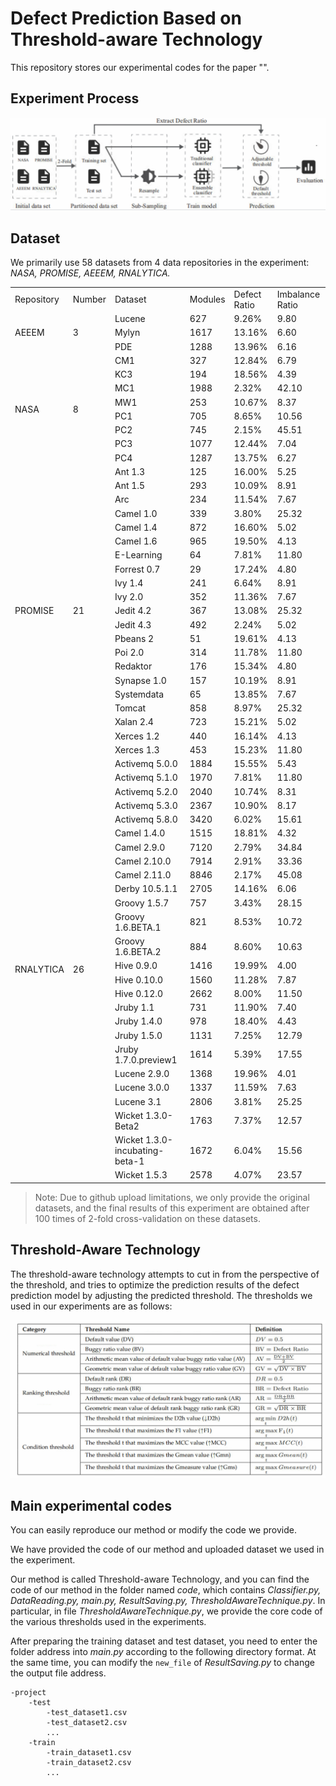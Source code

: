 # Defect Prediction Based on Threshold-aware Technology 

This repository stores our experimental codes for the paper "".

## Experiment Process

![image-20220128141348769](./images/figure1.png)



## Dataset

We primarily use 58 datasets from 4  data repositories in the experiment: *NASA, PROMISE, AEEEM, RNALYTICA.*

<table>
    <tr>
        <td>Repository</td> 
        <td>Number</td> 
        <td>Dataset</td> 
        <td>Modules</td> 
        <td>Defect Ratio</td> 
        <td>Imbalance Ratio</td> 
   </tr>
    <tr>
        <td rowspan="3">AEEEM</td>  
        <td rowspan="3">3</td> 
        <td>Lucene</td>
        <td>627</td>
        <td>9.26%</td>
        <td>9.80</td>
    </tr>
    <tr>
    	<td>Mylyn</td>
        <td>1617</td>
        <td>13.16%</td>
        <td>6.60</td>
    </tr>
    <tr>
    	<td>PDE</td>
        <td>1288</td>
        <td>13.96%</td>
        <td>6.16</td>
    </tr>
    <tr>
    	<td rowspan="8">NASA</td>
        <td rowspan="8">8</td>
        <td>CM1</td>
        <td>327</td>
        <td>12.84%</td>
        <td>6.79</td>
    </tr>
    <tr>
    	<td>KC3</td>
        <td>194</td>
 		<td>18.56%</td>
        <td>4.39</td>
    </tr>
    <tr>
        <td>MC1</td>
        <td>1988</td>
        <td>2.32%</td>
        <td>42.10</td>
    </tr>
    <tr>
    	<td>MW1</td>
        <td>253</td>
        <td>10.67%</td>
        <td>8.37</td>
    </tr>
    <tr>
    	<td>PC1</td>
        <td>705</td>
        <td>8.65%</td>
        <td>10.56</td>
    </tr>
    <tr>
    	<td>PC2</td>
        <td>745</td>
        <td>2.15%</td>
        <td>45.51</td>
    </tr>
    <tr>
    	<td>PC3</td>
        <td>1077</td>
        <td>12.44%</td>
        <td>7.04</td>
    </tr>
    <tr>
    	<td>PC4</td>
        <td>1287</td>
        <td>13.75%</td>
        <td>6.27</td>
    </tr>
    <tr>
    	<td rowspan="21">PROMISE</td>
        <td rowspan="21">21</td>
        <td>Ant 1.3</td>
        <td>125</td>
        <td>16.00%</td>
        <td>5.25</td>
    </tr>
    <tr>
    	<td>Ant 1.5</td>
        <td>293</td>
        <td>10.09%</td>
        <td>8.91</td>
    </tr>
    <tr>
    	<td>Arc</td>
        <td>234</td>
        <td>11.54%</td>
        <td>7.67</td>
    </tr>
    <tr>
    	<td>Camel 1.0</td>
        <td>339</td>
        <td>3.80%</td>
        <td>25.32</td>
    </tr>
    <tr>
    	<td>Camel 1.4</td>
        <td>872</td>
        <td>16.60%</td>
        <td>5.02</td>
    </tr>
    <tr>
    	<td>Camel 1.6</td>
        <td>965</td>
        <td>19.50%</td>
        <td>4.13</td>
    </tr>
    <tr>
    	<td>E-Learning</td>
        <td>64</td>
        <td>7.81%</td>
        <td>11.80</td>
    </tr>
    <tr>
    	<td>Forrest 0.7</td>
        <td>29</td>
        <td>17.24%</td>
        <td>4.80</td>
    </tr>
    <tr>
    	<td>Ivy 1.4</td>
        <td>241</td>
        <td>6.64%</td>
        <td>8.91</td>
    </tr>
    <tr>
    	<td>Ivy 2.0</td>
        <td>352</td>
        <td>11.36%</td>
        <td>7.67</td>
    </tr>
    <tr>
    	<td>Jedit 4.2</td>
        <td>367</td>
        <td>13.08%</td>
        <td>25.32</td>  
    </tr>
    <tr>
    	<td>Jedit 4.3</td>
        <td>492</td>
        <td>2.24%</td>
        <td>5.02</td>  
    </tr>
    <tr>
    	<td>Pbeans 2</td>
        <td>51</td>
        <td>19.61%</td>
        <td>4.13</td>    
    </tr>
    <tr>
    	<td>Poi 2.0</td>
        <td>314</td>
        <td>11.78%</td>
        <td>11.80</td>      
    </tr>
    <tr>
    	<td>Redaktor</td>
        <td>176</td>
        <td>15.34%</td>
        <td>4.80</td>       
    </tr>
    <tr>
    	<td>Synapse 1.0</td>
        <td>157</td>
        <td>10.19%</td>
        <td>8.91</td>       
    </tr>  
    <tr>
    	<td>Systemdata</td>
        <td>65</td>
        <td>13.85%</td>
        <td>7.67</td>       
    </tr>  
    <tr>
    	<td>Tomcat</td>
        <td>858</td>
        <td>8.97%</td>
        <td>25.32</td>       
    </tr>     
    <tr>
    	<td>Xalan 2.4</td>
        <td>723</td>
        <td>15.21%</td>
        <td>5.02</td>       
    </tr>  
    <tr>
    	<td>Xerces 1.2</td>
        <td>440</td>
        <td>16.14%</td>
        <td>4.13</td>       
    </tr>  
    <tr>
    	<td>Xerces 1.3</td>
        <td>453</td>
        <td>15.23%</td>
        <td>11.80</td>       
    </tr>  
    <tr>
        <td rowspan="26">RNALYTICA</td>
        <td rowspan="26">26</td>
        <td>Activemq 5.0.0</td>
        <td>1884</td>
        <td>15.55%</td>
        <td>5.43</td>
    </tr>
    <tr>
        <td>Activemq 5.1.0</td>
        <td>1970</td>
        <td>7.81%</td>
        <td>11.80</td>
    </tr>
    <tr>
        <td>Activemq 5.2.0</td>
        <td>2040</td>
        <td>10.74%</td>
        <td>8.31</td>
    </tr> 
    <tr>
        <td>Activemq 5.3.0</td>
        <td>2367</td>
        <td>10.90%</td>
        <td>8.17</td>
    </tr>
    <tr>
        <td>Activemq 5.8.0</td>
        <td>3420</td>
        <td>6.02%</td>
        <td>15.61</td>
    </tr> 
    <tr>
        <td>Camel 1.4.0</td>
        <td>1515</td>
        <td>18.81%</td>
        <td>4.32</td>
    </tr>  
    <tr>
        <td>Camel 2.9.0</td>
        <td>7120</td>
        <td>2.79%</td>
        <td>34.84</td>
    </tr>  
    <tr>
        <td>Camel 2.10.0</td>
        <td>7914</td>
        <td>2.91%</td>
        <td>33.36</td>
    </tr>    
    <tr>
        <td>Camel 2.11.0</td>
        <td>8846</td>
        <td>2.17%</td>
        <td>45.08</td>
    </tr>     
    <tr>
        <td>Derby 10.5.1.1</td>
        <td>2705</td>
        <td>14.16%</td>
        <td>6.06</td>
    </tr>
    <tr>
        <td>Groovy 1.5.7</td>
        <td>757</td>
        <td>3.43%</td>
        <td> 28.15</td>
    </tr>    
    <tr>
        <td>Groovy 1.6.BETA.1 </td>
        <td>821</td>
        <td>8.53%</td>
        <td>10.72</td>
    </tr>    
    <tr>
        <td>Groovy 1.6.BETA.2</td>
        <td>884</td>
        <td>8.60%</td>
        <td>10.63</td>
    </tr>    
    <tr>
        <td>Hive 0.9.0</td>
        <td>1416</td>
        <td>19.99%</td>
        <td>4.00</td>
    </tr>    
    <tr>
        <td>Hive 0.10.0</td>
        <td>1560</td>
        <td>11.28%</td>
        <td>7.87</td>
    </tr>    
    <tr>
        <td>Hive 0.12.0</td>
        <td>2662</td>
        <td>8.00%</td>
        <td>11.50</td>
    </tr>  
    <tr>
        <td>Jruby 1.1</td>
        <td>731</td>
        <td>11.90%</td>
        <td>7.40</td>
    </tr>  	
    <tr>
        <td>Jruby 1.4.0</td>
        <td>978</td>
        <td>18.40%</td>
        <td> 4.43</td>
    </tr>  
    <tr>
        <td>Jruby 1.5.0</td>
        <td>1131</td>
        <td>7.25%</td>
        <td> 12.79</td>
    </tr>  
    <tr>
        <td>Jruby 1.7.0.preview1</td>
        <td>1614</td>
        <td> 5.39%</td>
        <td>17.55</td>
    </tr>  
    <tr>
        <td>Lucene 2.9.0</td>
        <td>1368</td>
        <td>19.96%</td>
        <td>4.01</td>
    </tr>  
    <tr>
        <td>Lucene 3.0.0</td>
        <td>1337</td>
        <td>11.59%</td>
        <td>7.63</td>
    </tr>  
    <tr>
        <td>Lucene 3.1</td>
        <td>2806</td>
        <td>3.81%</td>
        <td>25.25</td>
    </tr> 
    <tr>
        <td>Wicket 1.3.0-Beta2</td>
        <td>1763</td>
        <td>7.37%</td>
        <td> 12.57</td>
    </tr> 
    <tr>
    	<td>Wicket 1.3.0-incubating-beta-1 </td>
        <td>1672</td>
        <td>6.04% </td>
        <td>15.56</td>
    </tr> 
    <tr>
    	<td>Wicket 1.5.3</td>
        <td>2578</td>
        <td>4.07%</td>
        <td>23.57</td>
    </tr> 
</table>

> Note:  Due to github upload limitations, we only provide the original datasets, and the final results of this experiment are obtained after 100 times of 2-fold cross-validation on these datasets.



## Threshold-Aware Technology 

The threshold-aware technology attempts to cut in from the perspective of the threshold, and tries to optimize the prediction results of the defect prediction model by adjusting the predicted threshold. The thresholds we used in our experiments are as follows:

![image-20220128150056155](./images/figure2.png)



## Main experimental codes

You can easily reproduce our method or modify the code we provide.

We have provided the code of our method and uploaded dataset we used in the experiment.

Our method is called Threshold-aware Technology, and you can find the code of our method in the folder named *code*, which contains *Classifier.py, DataReading.py, main.py, ResultSaving.py, ThresholdAwareTechnique.py*. In particular, in file *ThresholdAwareTechnique.py*, we provide the core code of the various thresholds used in the experiments.

After preparing the training dataset and test dataset, you need to enter the folder address into *main.py* according to the following directory format. At the same time, you can modify the `new_file` of *ResultSaving.py* to change the output file address.

```
-project
	-test
		-test_dataset1.csv
		-test_dataset2.csv
		...
	-train
		-train_dataset1.csv
		-train_dataset2.csv
		...
```

